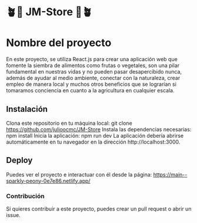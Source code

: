 # 🪴🌱 JM-Store 🌱🪴

# Nombre del proyecto
<p>En este proyecto, se utiliza React.js para crear una aplicación web que fomente la siembra de alimentos como frutas o vegetales, son una pilar fundamental en nuestras vidas y no pueden pasar desapercibido nunca, además de ayudar al medio ambiente, conectar con la naturaleza, crear empleo de manera local y muchos otros beneficios que se lograrían si tomaramos conciencia en cuanto a la agricultura en cualquier escala.<p>

## Instalación
Clona este repositorio en tu máquina local: git clone https://github.com/julioocmc/JM-Store
Instala las dependencias necesarias: npm install
Inicia la aplicación: npm run dev
La aplicación debería abrirse automáticamente en tu navegador en la dirección http://localhost:3000.

## Deploy

Puedes ver el proyecto e interactuar con él desde la página: https://main--sparkly-peony-0e7e86.netlify.app/

### Contribución
Si quieres contribuir a este proyecto, puedes crear un pull request o abrir un issue.

